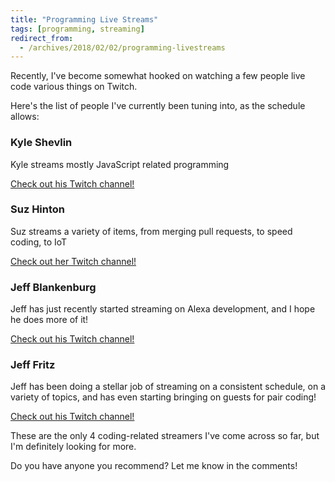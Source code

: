 ```yaml
---
title: "Programming Live Streams"
tags: [programming, streaming]
redirect_from:
  - /archives/2018/02/02/programming-livestreams
---
```


Recently, I've become somewhat hooked on watching a few people live code various things on Twitch.  

Here's the list of people I've currently been tuning into, as the schedule allows:

### Kyle Shevlin
Kyle streams mostly JavaScript related programming

[Check out his Twitch channel!](https://www.twitch.tv/kyleshevlin)

### Suz Hinton
Suz streams a variety of items, from merging pull requests, to speed coding, to IoT

[Check out her Twitch channel!](https://www.twitch.tv/noopkat)

### Jeff Blankenburg
Jeff has just recently started streaming on Alexa development, and I hope he does more of it!

[Check out his Twitch channel!](https://www.twitch.tv/jeffblankenburg)

### Jeff Fritz
Jeff has been doing a stellar job of streaming on a consistent schedule, on a variety of topics, and has
even starting bringing on guests for pair coding!

[Check out his Twitch channel!](https://www.twitch.tv/csharpfritz)

These are the only 4 coding-related streamers I've come across so far, but I'm definitely looking for more.

Do you have anyone you recommend?  Let me know in the comments!